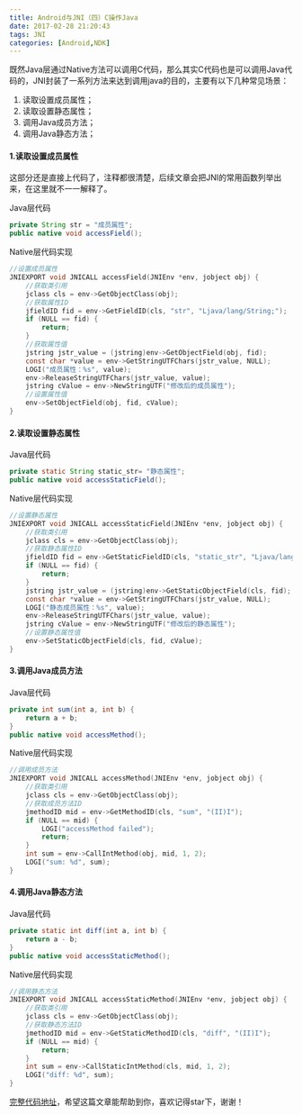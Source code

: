 ```yaml
---
title: Android与JNI（四）C操作Java
date: 2017-02-28 21:20:43
tags: JNI
categories: [Android,NDK]
---
```


既然Java层通过Native方法可以调用C代码，那么其实C代码也是可以调用Java代码的，JNI封装了一系列方法来达到调用java的目的，主要有以下几种常见场景：  

1. 读取设置成员属性；   
2. 读取设置静态属性；  
3. 调用Java成员方法；  
4. 调用Java静态方法； 

<!--more--> 

#### 1.读取设置成员属性

这部分还是直接上代码了，注释都很清楚，后续文章会把JNI的常用函数列举出来，在这里就不一一解释了。

Java层代码

```java
private String str = "成员属性";
public native void accessField();
```

Native层代码实现

```C
//设置成员属性
JNIEXPORT void JNICALL accessField(JNIEnv *env, jobject obj) {
    //获取类引用
    jclass cls = env->GetObjectClass(obj);
    //获取属性ID
    jfieldID fid = env->GetFieldID(cls, "str", "Ljava/lang/String;");
    if (NULL == fid) {
        return;
    }
    //获取属性值
    jstring jstr_value = (jstring)env->GetObjectField(obj, fid);
    const char *value = env->GetStringUTFChars(jstr_value, NULL);
    LOGI("成员属性：%s", value);
    env->ReleaseStringUTFChars(jstr_value, value);
    jstring cValue = env->NewStringUTF("修改后的成员属性");
    //设置属性值
    env->SetObjectField(obj, fid, cValue);
}
```


#### 2.读取设置静态属性

Java层代码

```java
private static String static_str= "静态属性";
public native void accessStaticField();
```

Native层代码实现

```C
//设置静态属性
JNIEXPORT void JNICALL accessStaticField(JNIEnv *env, jobject obj) {
    //获取类引用
    jclass cls = env->GetObjectClass(obj);
    //获取静态属性ID
    jfieldID fid = env->GetStaticFieldID(cls, "static_str", "Ljava/lang/String;");
    if (NULL == fid) {
        return;
    }
    jstring jstr_value = (jstring)env->GetStaticObjectField(cls, fid);
    const char *value = env->GetStringUTFChars(jstr_value, NULL);
    LOGI("静态成员属性：%s", value);
    env->ReleaseStringUTFChars(jstr_value, value);
    jstring cValue = env->NewStringUTF("修改后的静态属性");
    //设置静态属性值
    env->SetStaticObjectField(cls, fid, cValue);
}
```

#### 3.调用Java成员方法

Java层代码

```java
private int sum(int a, int b) {
    return a + b;
}
public native void accessMethod();
```

Native层代码实现

```C
//调用成员方法
JNIEXPORT void JNICALL accessMethod(JNIEnv *env, jobject obj) {
    //获取类引用
    jclass cls = env->GetObjectClass(obj);
    //获取成员方法ID
    jmethodID mid = env->GetMethodID(cls, "sum", "(II)I");
    if (NULL == mid) {
        LOGI("accessMethod failed");
        return;
    }
    int sum = env->CallIntMethod(obj, mid, 1, 2);
    LOGI("sum: %d", sum);
}
```

#### 4.调用Java静态方法

Java层代码

```java
private static int diff(int a, int b) {
    return a - b;
}
public native void accessStaticMethod();
```

Native层代码实现

```C
//调用静态方法
JNIEXPORT void JNICALL accessStaticMethod(JNIEnv *env, jobject obj) {
    //获取类引用
    jclass cls = env->GetObjectClass(obj);
    //获取静态方法ID
    jmethodID mid = env->GetStaticMethodID(cls, "diff", "(II)I");
    if (NULL == mid) {
        return;
    }
    int sum = env->CallStaticIntMethod(cls, mid, 1, 2);
    LOGI("diff: %d", sum);
}
```


[完整代码地址](https://github.com/Jesse505/BlogDemo/tree/master/JniDemo)，希望这篇文章能帮助到你，喜欢记得star下，谢谢！
